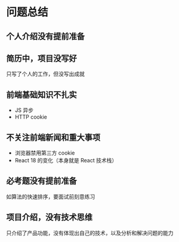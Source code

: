 # 问题总结

## 个人介绍没有提前准备

## 简历中，项目没写好

只写了个人的工作，但没写出成就

## 前端基础知识不扎实

- JS 异步
- HTTP cookie

## 不关注前端新闻和重大事项

- 浏览器禁用第三方 cookie
- React 18 的变化（本身就是 React 技术栈）

## 必考题没有提前准备

如算法的快速排序，要面试前刻意练习

## 项目介绍，没有技术思维

只介绍了产品功能，没有体现出自己的技术，以及分析和解决问题的能力
